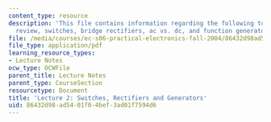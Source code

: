 ```yaml
---
content_type: resource
description: 'This file contains information regarding the following topics: homework
  review, switches, bridge rectifiers, ac vs. dc, and function generators and oscilloscopes.'
file: /media/courses/ec-s06-practical-electronics-fall-2004/86432d98ad5401f04bef3ad01f7594d6_MITEC_S06F04_lec02.pdf
file_type: application/pdf
learning_resource_types:
- Lecture Notes
ocw_type: OCWFile
parent_title: Lecture Notes
parent_type: CourseSection
resourcetype: Document
title: 'Lecture 2: Switches, Rectifiers and Generators'
uid: 86432d98-ad54-01f0-4bef-3ad01f7594d6
---
```


